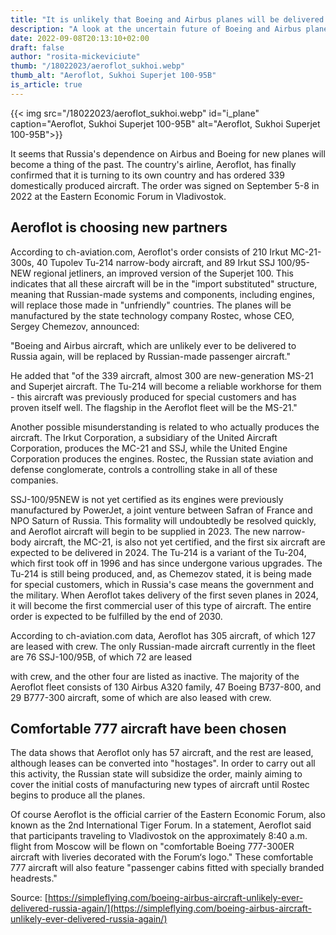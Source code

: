 ```yaml
---
title: "It is unlikely that Boeing and Airbus planes will be delivered to Russia again"
description: "A look at the uncertain future of Boeing and Airbus plane deliveries to Russia. Explore the geopolitical factors shaping the Russian aviation landscape."
date: 2022-09-08T20:13:10+02:00
draft: false
author: "rosita-mickeviciute"
thumb: "/18022023/aeroflot_sukhoi.webp"
thumb_alt: "Aeroflot, Sukhoi Superjet 100-95B"
is_article: true
---
```

{{< img src="/18022023/aeroflot_sukhoi.webp" id="i_plane" caption="Aeroflot, Sukhoi Superjet 100-95B" alt="Aeroflot, Sukhoi Superjet 100-95B">}}

It seems that Russia&#39;s dependence on Airbus and Boeing for new planes will become a thing of
the past. The country&#39;s airline, Aeroflot, has finally confirmed that it is turning to its own
country and has ordered 339 domestically produced aircraft. The order was signed on
September 5-8 in 2022 at the Eastern Economic Forum in Vladivostok.

## Aeroflot is choosing new partners

According to ch-aviation.com, Aeroflot&#39;s order consists of 210 Irkut MC-21-300s, 40 Tupolev Tu-214 narrow-body aircraft, and 89 Irkut SSJ 100/95-NEW regional jetliners, an improved version
of the Superjet 100. This indicates that all these aircraft will be in the &quot;import substituted&quot;
structure, meaning that Russian-made systems and components, including engines, will replace
those made in &quot;unfriendly&quot; countries. The planes will be manufactured by the state technology
company Rostec, whose CEO, Sergey Chemezov, announced:

&quot;Boeing and Airbus aircraft, which are unlikely ever to be delivered to Russia again, will be
replaced by Russian-made passenger aircraft.&quot;

He added that &quot;of the 339 aircraft, almost 300 are new-generation MS-21 and Superjet aircraft.
The Tu-214 will become a reliable workhorse for them - this aircraft was previously produced
for special customers and has proven itself well. The flagship in the Aeroflot fleet will be the
MS-21.&quot;

Another possible misunderstanding is related to who actually produces the aircraft. The Irkut
Corporation, a subsidiary of the United Aircraft Corporation, produces the MC-21 and SSJ, while
the United Engine Corporation produces the engines. Rostec, the Russian state aviation and
defense conglomerate, controls a controlling stake in all of these companies.

SSJ-100/95NEW is not yet certified as its engines were previously manufactured by PowerJet, a
joint venture between Safran of France and NPO Saturn of Russia. This formality will
undoubtedly be resolved quickly, and Aeroflot aircraft will begin to be supplied in 2023. The
new narrow-body aircraft, the MC-21, is also not yet certified, and the first six aircraft are
expected to be delivered in 2024. The Tu-214 is a variant of the Tu-204, which first took off in
1996 and has since undergone various upgrades. The Tu-214 is still being produced, and, as
Chemezov stated, it is being made for special customers, which in Russia&#39;s case means the
government and the military. When Aeroflot takes delivery of the first seven planes in 2024, it
will become the first commercial user of this type of aircraft. The entire order is expected to be
fulfilled by the end of 2030.

According to ch-aviation.com data, Aeroflot has 305 aircraft, of which 127 are leased with crew.
The only Russian-made aircraft currently in the fleet are 76 SSJ-100/95B, of which 72 are leased

with crew, and the other four are listed as inactive. The majority of the Aeroflot fleet consists of
130 Airbus A320 family, 47 Boeing B737-800, and 29 B777-300 aircraft, some of which are also
leased with crew.

## Comfortable 777 aircraft have been chosen

The data shows that Aeroflot only has 57 aircraft, and the rest are leased, although leases can
be converted into &quot;hostages&quot;. In order to carry out all this activity, the Russian state will
subsidize the order, mainly aiming to cover the initial costs of manufacturing new types of
aircraft until Rostec begins to produce all the planes.

Of course Aeroflot is the official carrier of the Eastern Economic Forum, also known as the 2nd
International Tiger Forum. In a statement, Aeroflot said that participants traveling to
Vladivostok on the approximately 8:40 a.m. flight from Moscow will be flown on &quot;comfortable
Boeing 777-300ER aircraft with liveries decorated with the Forum‘s logo.&quot; These comfortable
777 aircraft will also feature &quot;passenger cabins fitted with specially branded headrests.&quot;

Source: [https://simpleflying.com/boeing-airbus-aircraft-unlikely-ever-delivered-russia-again/](https://simpleflying.com/boeing-airbus-aircraft-unlikely-ever-delivered-russia-again/)
